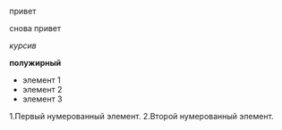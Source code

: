 привет

снова привет

*курсив*

**полужирный**

* элемент 1
* элемент 2
* элемент 3

1.Первый нумерованный элемент.
2.Второй нумерованный элемент.

